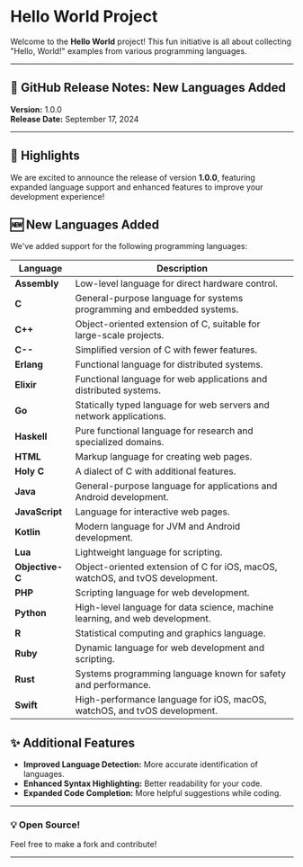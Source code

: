 # Hello World Project
Welcome to the **Hello World** project! This fun initiative is all about collecting "Hello, World!" examples from various programming languages.

---

## 🚀 GitHub Release Notes: New Languages Added

**Version:** 1.0.0  
**Release Date:** September 17, 2024

---

## 🌟 Highlights

We are excited to announce the release of version **1.0.0**, featuring expanded language support and enhanced features to improve your development experience!

## 🆕 New Languages Added

We've added support for the following programming languages:

| Language          | Description                                                   |
|-------------------|---------------------------------------------------------------|
| **Assembly**      | Low-level language for direct hardware control.               |
| **C**             | General-purpose language for systems programming and embedded systems. |
| **C++**           | Object-oriented extension of C, suitable for large-scale projects. |
| **C--**           | Simplified version of C with fewer features.                 |
| **Erlang**        | Functional language for distributed systems.                  |
| **Elixir**        | Functional language for web applications and distributed systems. |
| **Go**            | Statically typed language for web servers and network applications. |
| **Haskell**       | Pure functional language for research and specialized domains. |
| **HTML**          | Markup language for creating web pages.                      |
| **Holy C**        | A dialect of C with additional features.                     |
| **Java**          | General-purpose language for applications and Android development. |
| **JavaScript**    | Language for interactive web pages.                           |
| **Kotlin**        | Modern language for JVM and Android development.              |
| **Lua**           | Lightweight language for scripting.                           |
| **Objective-C**   | Object-oriented extension of C for iOS, macOS, watchOS, and tvOS development. |
| **PHP**           | Scripting language for web development.                       |
| **Python**        | High-level language for data science, machine learning, and web development. |
| **R**             | Statistical computing and graphics language.                  |
| **Ruby**          | Dynamic language for web development and scripting.           |
| **Rust**          | Systems programming language known for safety and performance. |
| **Swift**         | High-performance language for iOS, macOS, watchOS, and tvOS development. |

## ✨ Additional Features

- **Improved Language Detection:** More accurate identification of languages.
- **Enhanced Syntax Highlighting:** Better readability for your code.
- **Expanded Code Completion:** More helpful suggestions while coding.

---

### 💡 Open Source!
Feel free to make a fork and contribute!

---
